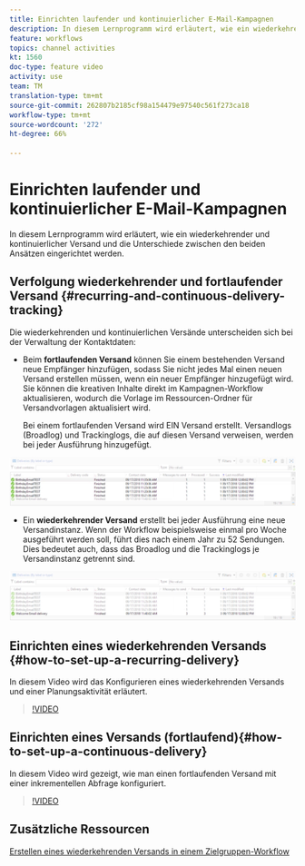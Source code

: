 ```yaml
---
title: Einrichten laufender und kontinuierlicher E-Mail-Kampagnen
description: In diesem Lernprogramm wird erläutert, wie ein wiederkehrender und kontinuierlicher Versand und die Unterschiede zwischen den beiden Ansätzen in Adobe Campaign Classic (ACC) eingerichtet werden.
feature: workflows
topics: channel activities
kt: 1560
doc-type: feature video
activity: use
team: TM
translation-type: tm+mt
source-git-commit: 262807b2185cf98a154479e97540c561f273ca18
workflow-type: tm+mt
source-wordcount: '272'
ht-degree: 66%

---
```



# Einrichten laufender und kontinuierlicher E-Mail-Kampagnen

In diesem Lernprogramm wird erläutert, wie ein wiederkehrender und kontinuierlicher Versand und die Unterschiede zwischen den beiden Ansätzen eingerichtet werden.

## Verfolgung wiederkehrender und fortlaufender Versand {#recurring-and-continuous-delivery-tracking}

Die wiederkehrenden und kontinuierlichen Versände unterscheiden sich bei der Verwaltung der Kontaktdaten:

* Beim **fortlaufenden Versand** können Sie einem bestehenden Versand neue Empfänger hinzufügen, sodass Sie nicht jedes Mal einen neuen Versand erstellen müssen, wenn ein neuer Empfänger hinzugefügt wird. Sie können die kreativen Inhalte direkt im Kampagnen-Workflow aktualisieren, wodurch die Vorlage im Ressourcen-Ordner für Versandvorlagen aktualisiert wird.

   Bei einem fortlaufenden Versand wird EIN Versand erstellt. Versandlogs (Broadlog) und Trackinglogs, die auf diesen Versand verweisen, werden bei jeder Ausführung hinzugefügt.

![Versand (fortlaufend)](/help/assets/delivery_continuous.jpg)

* Ein **wiederkehrender Versand** erstellt bei jeder Ausführung eine neue Versandinstanz. Wenn der Workflow beispielsweise einmal pro Woche ausgeführt werden soll, führt dies nach einem Jahr zu 52 Sendungen. Dies bedeutet auch, dass das Broadlog und die Trackinglogs je Versandinstanz getrennt sind.

![Wiederkehrender Versand](/help/assets/delivery_recurring.jpg)

## Einrichten eines wiederkehrenden Versands {#how-to-set-up-a-recurring-delivery}

In diesem Video wird das Konfigurieren eines wiederkehrenden Versands und einer Planungsaktivität erläutert.

>[!VIDEO](https://video.tv.adobe.com/v/25040?quality=12)

## Einrichten eines Versands (fortlaufend){#how-to-set-up-a-continuous-delivery}

In diesem Video wird gezeigt, wie man einen fortlaufenden Versand mit einer inkrementellen Abfrage konfiguriert.

>[!VIDEO](https://video.tv.adobe.com/v/25039?quality=12)

## Zusätzliche Ressourcen

[Erstellen eines wiederkehrenden Versands in einem Zielgruppen-Workflow](https://docs.adobe.com/content/help/en/campaign-classic/using/automating-with-workflows/use-cases/sending-a-birthday-email.html#creating-a-recurring-delivery-in-a-targeting-workflow)